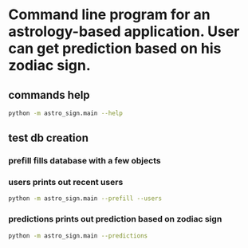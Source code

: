 # Command line program for an astrology-based application. User can get prediction based on his zodiac sign. 

## commands help

```bash
python -m astro_sign.main --help
```

## test db creation

### prefill fills database with a few objects

### users prints out recent users

```bash
python -m astro_sign.main --prefill --users
```

### predictions prints out prediction based on zodiac sign

```bash
python -m astro_sign.main --predictions
```
